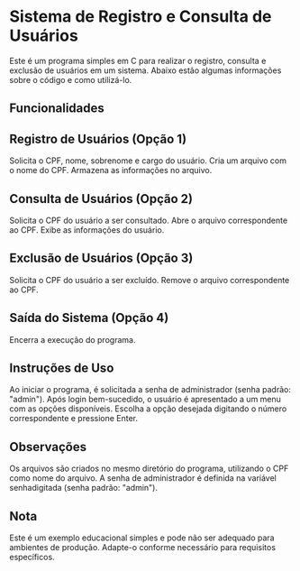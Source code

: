 # Sistema de Registro e Consulta de Usuários

Este é um programa simples em C para realizar o registro, consulta e exclusão de usuários em um sistema. Abaixo estão algumas informações sobre o código e como utilizá-lo.

## Funcionalidades

## Registro de Usuários (Opção 1)

Solicita o CPF, nome, sobrenome e cargo do usuário.
Cria um arquivo com o nome do CPF.
Armazena as informações no arquivo.

## Consulta de Usuários (Opção 2)

Solicita o CPF do usuário a ser consultado.
Abre o arquivo correspondente ao CPF.
Exibe as informações do usuário.

## Exclusão de Usuários (Opção 3)

Solicita o CPF do usuário a ser excluído.
Remove o arquivo correspondente ao CPF.

## Saída do Sistema (Opção 4)

Encerra a execução do programa.

## Instruções de Uso

Ao iniciar o programa, é solicitada a senha de administrador (senha padrão: "admin").
Após login bem-sucedido, o usuário é apresentado a um menu com as opções disponíveis.
Escolha a opção desejada digitando o número correspondente e pressione Enter.

## Observações

Os arquivos são criados no mesmo diretório do programa, utilizando o CPF como nome do arquivo.
A senha de administrador é definida na variável senhadigitada (senha padrão: "admin").


## Nota

Este é um exemplo educacional simples e pode não ser adequado para ambientes de produção. Adapte-o conforme necessário para requisitos específicos.
